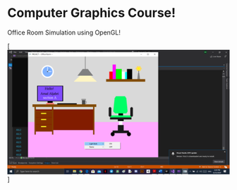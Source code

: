 # Computer Graphics Course!

Office Room Simulation using OpenGL! 

[![](https://github.com/AmalAljabri/Computer-Graphics/blob/master/Office%20Room.png)]

